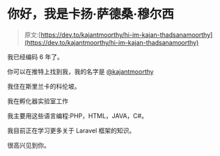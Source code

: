 # 你好，我是卡扬·萨德桑·穆尔西

> 原文:[https://dev.to/kajantmoorthy/hi-im-kajan-thadsanamoorthy](https://dev.to/kajantmoorthy/hi-im-kajan-thadsanamoorthy)

我已经编码 6 年了。

你可以在推特上找到我，我的名字是 [@kajantmoorthy](https://twitter.com/kajantmoorthy)

我住在斯里兰卡的科伦坡。

我在孵化器实验室工作

我主要用这些语言编程:PHP，HTML，JAVA，C#。

我目前正在学习更多关于 Laravel 框架的知识。

很高兴见到你。